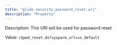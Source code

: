 ```yaml
---
title: "glide.security.password_reset.uri"
description: "Property"
---
```


Description: This URI will be used for password reset

Value: `/$pwd_reset.do?sysparm_url=ss_default`